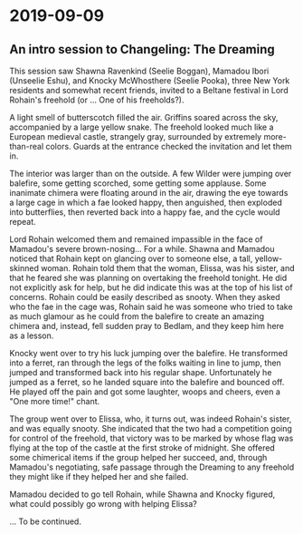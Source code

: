 # 2019-09-09
## An intro session to Changeling: The Dreaming

This session saw Shawna Ravenkind (Seelie Boggan), Mamadou Ibori (Unseelie Eshu), and Knocky McWhosthere (Seelie Pooka), three New York residents and somewhat recent friends, invited to a Beltane festival in Lord Rohain's freehold (or ... One of his freeholds?).

A light smell of butterscotch filled the air. Griffins soared across the sky, accompanied by a large yellow snake. The freehold looked much like a European medieval castle, strangely gray, surrounded by extremely more-than-real colors. Guards at the entrance checked the invitation and let them in. 

The interior was larger than on the outside. A few Wilder were jumping over balefire, some getting scorched, some getting some applause. Some inanimate chimera were floating around in the air, drawing the eye towards a large cage in which a fae looked happy, then anguished, then exploded into butterflies, then reverted back into a happy fae, and the cycle would repeat.

Lord Rohain welcomed them and remained impassible in the face of Mamadou's severe brown-nosing... For a while. Shawna and Mamadou noticed that Rohain kept on glancing over to someone else, a tall, yellow-skinned woman. Rohain told them that the woman, Elissa, was his sister, and that he feared she was planning on overtaking the freehold tonight. He did not explicitly ask for help, but he did indicate this was at the top of his list of concerns. Rohain could be easily described as snooty. When they asked who the fae in the cage was, Rohain said he was someone who tried to take as much glamour as he could from the balefire to create an amazing chimera and, instead, fell sudden pray to Bedlam, and they keep him here as a lesson.

Knocky went over to try his luck jumping over the balefire. He transformed into a ferret, ran through the legs of the folks waiting in line to jump, then jumped and transformed back into his regular shape. Unfortunately he jumped as a ferret, so he landed square into the balefire and bounced off. He played off the pain and got some laughter, woops and cheers, even a "One more time!" chant.

The group went over to Elissa, who, it turns out, was indeed Rohain's sister, and was equally snooty. She indicated that the two had a competition going for control of the freehold, that victory was to be marked by whose flag was flying at the top of the castle at the first stroke of midnight. She offered some chimerical items if the group helped her succeed, and, through Mamadou's negotiating, safe passage through the Dreaming to any freehold they might like if they helped her and she failed.

Mamadou decided to go tell Rohain, while Shawna and Knocky figured, what could possibly go wrong with helping Elissa?

... To be continued.

